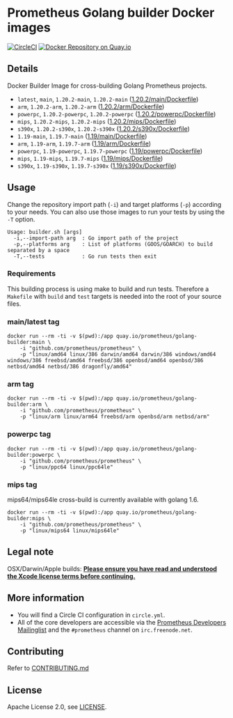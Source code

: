 # Prometheus Golang builder Docker images

[![CircleCI](https://circleci.com/gh/prometheus/golang-builder/tree/master.svg?style=shield)][circleci]
[![Docker Repository on Quay.io](https://quay.io/repository/prometheus/golang-builder/status)][quayio]

## Details

Docker Builder Image for cross-building Golang Prometheus projects.

- `latest`, `main`, `1.20.2-main`, `1.20.2-main` ([1.20.2/main/Dockerfile](1.20.2/main/Dockerfile))
- `arm`, `1.20.2-arm`, `1.20.2-arm` ([1.20.2/arm/Dockerfile](1.20.2/arm/Dockerfile))
- `powerpc`, `1.20.2-powerpc`, `1.20.2-powerpc` ([1.20.2/powerpc/Dockerfile](1.20.2/powerpc/Dockerfile))
- `mips`, `1.20.2-mips`, `1.20.2-mips` ([1.20.2/mips/Dockerfile](1.20.2/mips/Dockerfile))
- `s390x`, `1.20.2-s390x`, `1.20.2-s390x` ([1.20.2/s390x/Dockerfile](1.20.2/s390x/Dockerfile))
- `1.19-main`, `1.19.7-main` ([1.19/main/Dockerfile](1.19/main/Dockerfile))
- `arm`, `1.19-arm`, `1.19.7-arm` ([1.19/arm/Dockerfile](1.19/arm/Dockerfile))
- `powerpc`, `1.19-powerpc`, `1.19.7-powerpc` ([1.19/powerpc/Dockerfile](1.19/powerpc/Dockerfile))
- `mips`, `1.19-mips`, `1.19.7-mips` ([1.19/mips/Dockerfile](1.19/mips/Dockerfile))
- `s390x`, `1.19-s390x`, `1.19.7-s390x` ([1.19/s390x/Dockerfile](1.19/s390x/Dockerfile))

## Usage

Change the repository import path (`-i`) and target platforms (`-p`) according to your needs.
You can also use those images to run your tests by using the `-T` option.

```
Usage: builder.sh [args]
  -i,--import-path arg  : Go import path of the project
  -p,--platforms arg    : List of platforms (GOOS/GOARCH) to build separated by a space
  -T,--tests            : Go run tests then exit
```

### Requirements

This building process is using make to build and run tests.
Therefore a `Makefile` with `build` and `test` targets is needed into the root of your source files.

### main/latest tag

```
docker run --rm -ti -v $(pwd):/app quay.io/prometheus/golang-builder:main \
    -i "github.com/prometheus/prometheus" \
    -p "linux/amd64 linux/386 darwin/amd64 darwin/386 windows/amd64 windows/386 freebsd/amd64 freebsd/386 openbsd/amd64 openbsd/386 netbsd/amd64 netbsd/386 dragonfly/amd64"
```

### arm tag

```
docker run --rm -ti -v $(pwd):/app quay.io/prometheus/golang-builder:arm \
    -i "github.com/prometheus/prometheus" \
    -p "linux/arm linux/arm64 freebsd/arm openbsd/arm netbsd/arm"
```

### powerpc tag

```
docker run --rm -ti -v $(pwd):/app quay.io/prometheus/golang-builder:powerpc \
    -i "github.com/prometheus/prometheus" \
    -p "linux/ppc64 linux/ppc64le"
```

### mips tag

mips64/mips64le cross-build is currently available with golang 1.6.

```
docker run --rm -ti -v $(pwd):/app quay.io/prometheus/golang-builder:mips \
    -i "github.com/prometheus/prometheus" \
    -p "linux/mips64 linux/mips64le"
```

## Legal note

OSX/Darwin/Apple builds:
**[Please ensure you have read and understood the Xcode license
   terms before continuing.](https://www.apple.com/legal/sla/docs/xcode.pdf)**

## More information

  * You will find a Circle CI configuration in `circle.yml`.
  * All of the core developers are accessible via the [Prometheus Developers Mailinglist](https://groups.google.com/forum/?fromgroups#!forum/prometheus-developers) and the `#prometheus` channel on `irc.freenode.net`.

## Contributing

Refer to [CONTRIBUTING.md](CONTRIBUTING.md)

## License

Apache License 2.0, see [LICENSE](LICENSE).

[quayio]: https://quay.io/repository/prometheus/golang-builder
[circleci]: https://circleci.com/gh/prometheus/golang-builder

